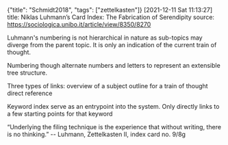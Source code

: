 {"title": "Schmidt2018", "tags": ["zettelkasten"]}
[2021-12-11 Sat 11:13:27]
title: Niklas Luhmann’s Card Index: The Fabrication of Serendipity
source: https://sociologica.unibo.it/article/view/8350/8270

Luhmann's numbering is not hierarchical in nature as sub-topics may diverge from the
parent topic. It is only an indication of the current train of thought.

Numbering though alternate numbers and letters to represent an extensible tree structure.

Three types of links:
  overview of a subject
  outline for a train of thought
  direct reference

Keyword index serve as an entrypoint into the system. Only directly links to a few starting points for that keyword

“Underlying the filing technique is the experience that without writing, there is no thinking.”
-- Luhmann, Zettelkasten II, index card no. 9/8g

